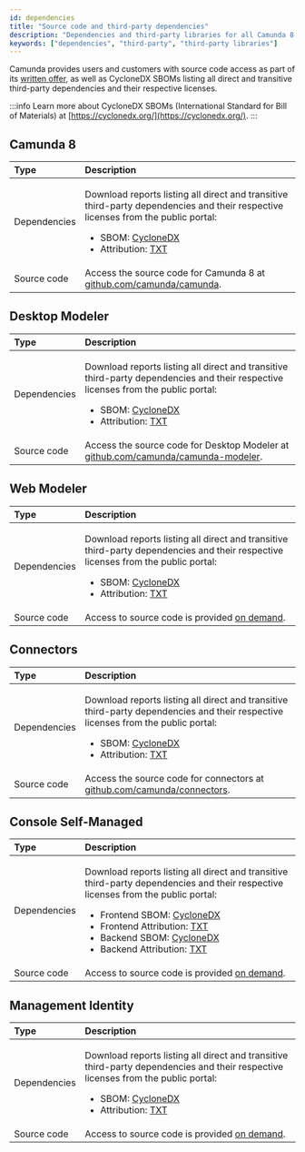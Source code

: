 ```yaml
---
id: dependencies
title: "Source code and third-party dependencies"
description: "Dependencies and third-party libraries for all Camunda 8 components."
keywords: ["dependencies", "third-party", "third-party libraries"]
---
```


Camunda provides users and customers with source code access as part of its [written offer](https://legal.camunda.com/licensing-and-other-legal-terms#written-offer-source-code), as well as CycloneDX SBOMs listing all direct and transitive third-party dependencies and their respective licenses.

:::info
Learn more about CycloneDX SBOMs (International Standard for Bill of Materials) at [https://cyclonedx.org/](https://cyclonedx.org/).
:::

## Camunda 8

| Type         | Description                                                                                                                                                                                                                                                                                                            |
| :----------- | :--------------------------------------------------------------------------------------------------------------------------------------------------------------------------------------------------------------------------------------------------------------------------------------------------------------------- |
| Dependencies | <p>Download reports listing all direct and transitive third-party dependencies and their respective licenses from the public portal:</p><ul><li>SBOM: [CycloneDX](https://portal.fossa.com/p/camunda/release/4905/latest)</li><li>Attribution: [TXT](https://portal.fossa.com/p/camunda/release/4904/latest)</li></ul> |
| Source code  | Access the source code for Camunda 8 at [github.com/camunda/camunda](https://github.com/camunda/camunda).                                                                                                                                                                                                              |

## Desktop Modeler

| Type         | Description                                                                                                                                                                                                                                                                                                            |
| :----------- | :--------------------------------------------------------------------------------------------------------------------------------------------------------------------------------------------------------------------------------------------------------------------------------------------------------------------- |
| Dependencies | <p>Download reports listing all direct and transitive third-party dependencies and their respective licenses from the public portal:</p><ul><li>SBOM: [CycloneDX](https://portal.fossa.com/p/camunda/release/4918/latest)</li><li>Attribution: [TXT](https://portal.fossa.com/p/camunda/release/4917/latest)</li></ul> |
| Source code  | Access the source code for Desktop Modeler at [github.com/camunda/camunda-modeler](https://github.com/camunda/camunda-modeler).                                                                                                                                                                                        |

## Web Modeler

| Type         | Description                                                                                                                                                                                                                                                                                                            |
| :----------- | :--------------------------------------------------------------------------------------------------------------------------------------------------------------------------------------------------------------------------------------------------------------------------------------------------------------------- |
| Dependencies | <p>Download reports listing all direct and transitive third-party dependencies and their respective licenses from the public portal:</p><ul><li>SBOM: [CycloneDX](https://portal.fossa.com/p/camunda/release/4920/latest)</li><li>Attribution: [TXT](https://portal.fossa.com/p/camunda/release/4919/latest)</li></ul> |
| Source code  | Access to source code is provided [on demand](mailto:dependency-request@camunda.com).                                                                                                                                                                                                                                  |

## Connectors

| Type         | Description                                                                                                                                                                                                                                                                                                            |
| :----------- | :--------------------------------------------------------------------------------------------------------------------------------------------------------------------------------------------------------------------------------------------------------------------------------------------------------------------- |
| Dependencies | <p>Download reports listing all direct and transitive third-party dependencies and their respective licenses from the public portal:</p><ul><li>SBOM: [CycloneDX](https://portal.fossa.com/p/camunda/release/4946/latest)</li><li>Attribution: [TXT](https://portal.fossa.com/p/camunda/release/4945/latest)</li></ul> |
| Source code  | Access the source code for connectors at [github.com/camunda/connectors](https://github.com/camunda/connectors).                                                                                                                                                                                                       |

## Console Self-Managed

| Type         | Description                                                                                                                                                                                                                                                                                                                                                                                                                                                                                                                   |
| :----------- | :---------------------------------------------------------------------------------------------------------------------------------------------------------------------------------------------------------------------------------------------------------------------------------------------------------------------------------------------------------------------------------------------------------------------------------------------------------------------------------------------------------------------------- |
| Dependencies | <p>Download reports listing all direct and transitive third-party dependencies and their respective licenses from the public portal:</p><ul><li>Frontend SBOM: [CycloneDX](https://portal.fossa.com/p/camunda/release/4951/latest)</li><li>Frontend Attribution: [TXT](https://portal.fossa.com/p/camunda/release/4950/latest)</li><li>Backend SBOM: [CycloneDX](https://portal.fossa.com/p/camunda/release/4949/latest)</li><li>Backend Attribution: [TXT](https://portal.fossa.com/p/camunda/release/4948/latest)</li></ul> |
| Source code  | Access to source code is provided [on demand](mailto:dependency-request@camunda.com).                                                                                                                                                                                                                                                                                                                                                                                                                                         |

## Management Identity

| Type         | Description                                                                                                                                                                                                                                                                                                            |
| :----------- | :--------------------------------------------------------------------------------------------------------------------------------------------------------------------------------------------------------------------------------------------------------------------------------------------------------------------- |
| Dependencies | <p>Download reports listing all direct and transitive third-party dependencies and their respective licenses from the public portal:</p><ul><li>SBOM: [CycloneDX](https://portal.fossa.com/p/camunda/release/5067/latest)</li><li>Attribution: [TXT](https://portal.fossa.com/p/camunda/release/5066/latest)</li></ul> |
| Source code  | Access to source code is provided [on demand](mailto:dependency-request@camunda.com).                                                                                                                                                                                                                                  |
